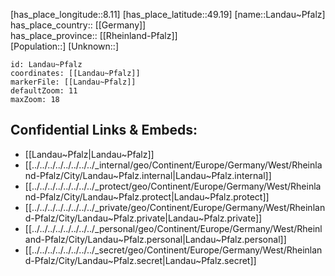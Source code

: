 ﻿---
location: [49.19,8.11] 
mapzoom: [7,12] 
mapmarker: city 
type: City
tags:
- geo/City


SpocWebEntityId: 31801
isDeleted: false
confidential: public

---
[has_place_longitude::8.11] 
[has_place_latitude::49.19] 
[name::Landau~Pfalz] 
has_place_country:: [[Germany]]  
has_place_province:: [[Rheinland-Pfalz]]  
[Population::] 
[Unknown::] 


```leaflet
id: Landau~Pfalz
coordinates: [[Landau~Pfalz]] 
markerFile: [[Landau~Pfalz]] 
defaultZoom: 11 
maxZoom: 18
```


## Confidential Links & Embeds: 
- [[Landau~Pfalz|Landau~Pfalz]]  
- [[../../../../../../../../_internal/geo/Continent/Europe/Germany/West/Rheinland-Pfalz/City/Landau~Pfalz.internal|Landau~Pfalz.internal]] 
- [[../../../../../../../../_protect/geo/Continent/Europe/Germany/West/Rheinland-Pfalz/City/Landau~Pfalz.protect|Landau~Pfalz.protect]] 
- [[../../../../../../../../_private/geo/Continent/Europe/Germany/West/Rheinland-Pfalz/City/Landau~Pfalz.private|Landau~Pfalz.private]] 
- [[../../../../../../../../_personal/geo/Continent/Europe/Germany/West/Rheinland-Pfalz/City/Landau~Pfalz.personal|Landau~Pfalz.personal]] 
- [[../../../../../../../../_secret/geo/Continent/Europe/Germany/West/Rheinland-Pfalz/City/Landau~Pfalz.secret|Landau~Pfalz.secret]] 
